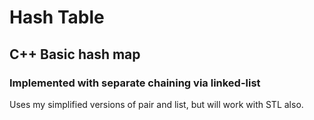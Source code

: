 # Hash Table
## C++ Basic hash map
### Implemented with separate chaining via linked-list

Uses my simplified versions of pair and list, but will work with STL also.
